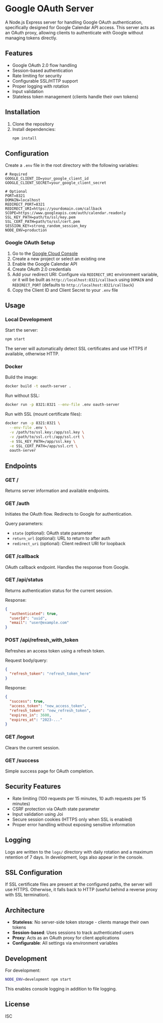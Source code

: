 # Google OAuth Server

A Node.js Express server for handling Google OAuth authentication, specifically designed for Google Calendar API access. This server acts as an OAuth proxy, allowing clients to authenticate with Google without managing tokens directly.

## Features

- Google OAuth 2.0 flow handling
- Session-based authentication
- Rate limiting for security
- Configurable SSL/HTTP support
- Proper logging with rotation
- Input validation
- Stateless token management (clients handle their own tokens)

## Installation

1. Clone the repository
2. Install dependencies:
   ```bash
   npm install
   ```

## Configuration

Create a `.env` file in the root directory with the following variables:

```env
# Required
GOOGLE_CLIENT_ID=your_google_client_id
GOOGLE_CLIENT_SECRET=your_google_client_secret

# Optional
PORT=8321
DOMAIN=localhost
REDIRECT_PORT=8321
REDIRECT_URI=https://yourdomain.com/callback
SCOPE=https://www.googleapis.com/auth/calendar.readonly
SSL_KEY_PATH=path/to/ssl/key.pem
SSL_CERT_PATH=path/to/ssl/cert.pem
SESSION_KEY=strong_random_session_key
NODE_ENV=production
```

### Google OAuth Setup

1. Go to the [Google Cloud Console](https://console.cloud.google.com/)
2. Create a new project or select an existing one
3. Enable the Google Calendar API
4. Create OAuth 2.0 credentials
5. Add your redirect URI: Configure via `REDIRECT_URI` environment variable, or it will be built as `http://localhost:8321/callback` using `DOMAIN` and `REDIRECT_PORT` (defaults to `http://localhost:8321/callback`)
6. Copy the Client ID and Client Secret to your `.env` file

## Usage

### Local Development
Start the server:
```bash
npm start
```

The server will automatically detect SSL certificates and use HTTPS if available, otherwise HTTP.

### Docker
Build the image:
```bash
docker build -t oauth-server .
```

Run without SSL:
```bash
docker run -p 8321:8321 --env-file .env oauth-server
```

Run with SSL (mount certificate files):
```bash
docker run -p 8321:8321 \
  --env-file .env \
  -v /path/to/ssl.key:/app/ssl.key \
  -v /path/to/ssl.crt:/app/ssl.crt \
  -e SSL_KEY_PATH=/app/ssl.key \
  -e SSL_CERT_PATH=/app/ssl.crt \
  oauth-server
```

## Endpoints

### GET /
Returns server information and available endpoints.

### GET /auth
Initiates the OAuth flow. Redirects to Google for authentication.

Query parameters:
- `state` (optional): OAuth state parameter
- `return_url` (optional): URL to return to after auth
- `redirect_uri` (optional): Client redirect URI for loopback

### GET /callback
OAuth callback endpoint. Handles the response from Google.

### GET /api/status
Returns authentication status for the current session.

Response:
```json
{
  "authenticated": true,
  "userId": "uuid",
  "email": "user@example.com"
}
```

### POST /api/refresh_with_token
Refreshes an access token using a refresh token.

Request body/query:
```json
{
  "refresh_token": "refresh_token_here"
}
```

Response:
```json
{
  "success": true,
  "access_token": "new_access_token",
  "refresh_token": "new_refresh_token",
  "expires_in": 3600,
  "expires_at": "2023-..."
}
```

### GET /logout
Clears the current session.

### GET /success
Simple success page for OAuth completion.

## Security Features

- Rate limiting (100 requests per 15 minutes, 10 auth requests per 15 minutes)
- CSRF protection via OAuth state parameter
- Input validation using Joi
- Secure session cookies (HTTPS only when SSL is enabled)
- Proper error handling without exposing sensitive information

## Logging

Logs are written to the `logs/` directory with daily rotation and a maximum retention of 7 days. In development, logs also appear in the console.

## SSL Configuration

If SSL certificate files are present at the configured paths, the server will use HTTPS. Otherwise, it falls back to HTTP (useful behind a reverse proxy with SSL termination).

## Architecture

- **Stateless**: No server-side token storage - clients manage their own tokens
- **Session-based**: Uses sessions to track authenticated users
- **Proxy**: Acts as an OAuth proxy for client applications
- **Configurable**: All settings via environment variables

## Development

For development:
```bash
NODE_ENV=development npm start
```

This enables console logging in addition to file logging.

## License

ISC